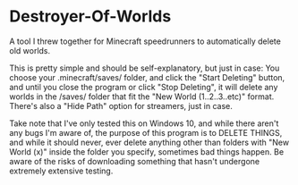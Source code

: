 # Destroyer-Of-Worlds
A tool I threw together for Minecraft speedrunners to automatically delete old worlds.

This is pretty simple and should be self-explanatory, but just in case:
You choose your .minecraft/saves/ folder, and click the "Start Deleting" button, and until you close the program or click "Stop Deleting", it will delete any worlds in the /saves/ folder that fit the "New World (1..2..3..etc)" format.
There's also a "Hide Path" option for streamers, just in case.

Take note that I've only tested this on Windows 10, and while there aren't any bugs I'm aware of, the purpose of this program is to DELETE THINGS, and while it should never, ever delete anything other than folders with "New World (x)" inside the folder you specify, sometimes bad things happen.
Be aware of the risks of downloading something that hasn't undergone extremely extensive testing.
